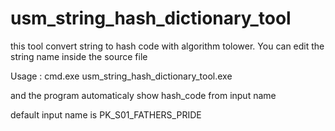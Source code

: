 # usm_string_hash_dictionary_tool
this tool convert string to hash code with algorithm tolower. You can edit the string name inside the source file



Usage : cmd.exe usm_string_hash_dictionary_tool.exe

and the program automaticaly show hash_code from input name

default input name is PK_S01_FATHERS_PRIDE
